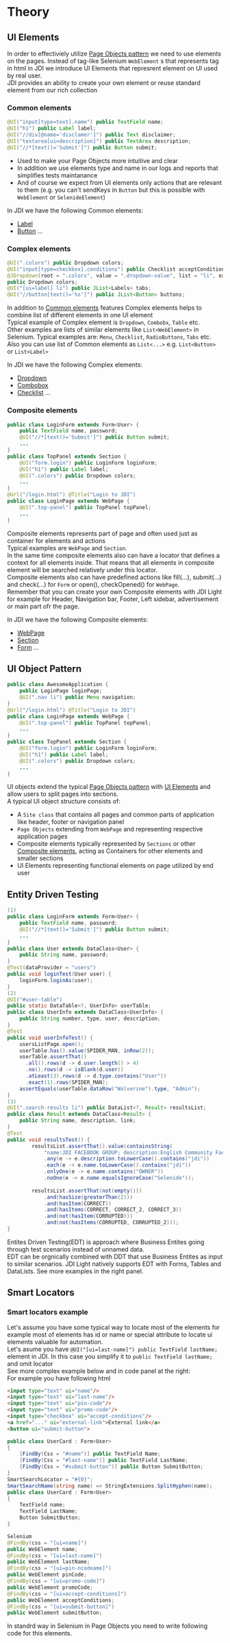 # Theory
## UI Elements
In order to effectiviely utilize <a href="https://github.com/SeleniumHQ/selenium/wiki/PageObjects" target="_blank">Page Objects pattern</a> we need to use elements on the pages. Instead of tag-like Selenium ```WebElement``` s that represents tag in html in JDI we introduce UI Elements that represrent element on UI used by real user.</br>
JDI provides an ability to create your own element or reuse standard element from our rich collection</br>

### Common elements

```java 
@UI("input[type=text].name") public TextField name;
@UI("h1") public Label label;
@UI("//div[@name='disclamer']") public Text disclaimer;
@UI("textarea[ui=description]") public TextArea description;
@UI("//*[text()='Submit']") public Button submit;
```
- Used to make your Page Objects more intuitive and clear
- In addition we use elements type and name in our logs and reports that simplifies tests maintanance
- And of course we expect from UI elements only actions that are relevant to them (e.g. you can't sendKeys in ```Button``` but this is possible with ```WebElement``` or ```SelenideElement```)

In JDI we have the following Common elements:</br>
- [Label](https://jdi-docs.github.io/jdi-light/?java#label)</br> 
- [Button](https://jdi-docs.github.io/jdi-light/?java#button) ...


### Complex elements

```java 
@UI(".colors") public Dropdown colors;
@UI("input[type=checkbox].conditions") public Checklist acceptConditions;
@JDropdown(root = ".colors", value = ".dropdown-value", list = "li", expand = ".caret")
public Dropdown colors;
@UI("[ui=label] li") public JList<Labels> tabs;
@UI("//button[text()='%s']") public JList<Button> buttons;
```
In addition to [Common elements](https://jdi-docs.github.io/jdi-light/?java#common-elements) features Complex elements helps to combine list of different elements in one UI element</br>
Typical example of Complex element is ```Dropdown```, ```Combobx```, ```Table``` etc.</br>
Other examples are lists of similar elements like ```List<WebElement>``` in Selenium. Typical examples are: ```Menu```, ```Checklist```, ```RadioButtons```, ```Tabs``` etc.
Also you can use list of Common elements as ```List<...>``` e.g. ```List<Button>``` or ```List<Label>```

In JDI we have the following Complex elements:</br>
- [Dropdown](https://jdi-docs.github.io/jdi-light/?java#dropdown)</br>
- [Combobox](https://jdi-docs.github.io/jdi-light/?java#combobox)</br> 
- [Checklist](https://jdi-docs.github.io/jdi-light/?java#checklist) ...

### Composite elements

```java
public class LoginForm extends Form<User> {
    public TextField name, password;
    @UI("//*[text()='Submit']") public Button submit;
    ...
}
public class TopPanel extends Section {
    @UI("form.login") public LoginForm loginForm;
    @UI("h1") public Label label;
    @UI(".colors") public Dropdown colors;
    ...
}
@Url("/login.html") @Title("Login to JDI")
public class LoginPage extends WebPage {
    @UI(".top-panel") public TopPanel topPanel;
    ...
}
```
Composite elements represents part of page and often used just as container for elements and actions</br>
Typical examples are ```WebPage``` and ```Section```.</br>
In the same time composite elements also can have a locator that defines a context for all elements inside. That means that all elements in composite element will be searched relatively under this locator.</br>
Composite elements also can have predefined actions like fill(...), submit(...) and check(...) for ```Form``` or open(), checkOpened() for ```WebPage```.</br>
Remember that you can create your own Composite elements with JDI Light for example for Header, Navigation bar, Footer, Left sidebar, advertisement or main part ofr the page.</br>

In JDI we have the following Composite elements:</br>
- [WebPage](https://jdi-docs.github.io/jdi-light/?java#webpage)</br> 
- [Section](https://jdi-docs.github.io/jdi-light/?java#section)</br>
- [Form](https://jdi-docs.github.io/jdi-light/?java#form) ...


## UI Object Pattern

```java
public class AwesomeApplication {
    public LoginPage loginPage;
    @UI(".nav li") public Menu navigation;
}
@Url("/login.html") @Title("Login to JDI")
public class LoginPage extends WebPage {
    @UI(".top-panel") public TopPanel topPanel;
    ...
}
public class TopPanel extends Section {
    @UI("form.login") public LoginForm loginForm;
    @UI("h1") public Label label;
    @UI(".colors") public Dropdown colors;
    ...
}
```
UI objects extend the typical <a href="https://github.com/SeleniumHQ/selenium/wiki/PageObjects" target="_blank">Page Objects pattern</a> with [UI Elements](https://jdi-docs.github.io/jdi-light/?java#ui-elements) and allow users to split pages into sections.</br>
A typical UI object structure consists of:</br>
- A ```Site class``` that contains all pages and common parts of application like header, footer or navigation panel</br>
- ```Page Objects``` extending from ```WebPage``` and representing respective application pages</br>
- Composite elements typically represented by ```Sections``` or other [Composite elements](https://jdi-docs.github.io/jdi-light/?java#composite-elements), acting as Containers for other elements and smaller sections</br>
- UI Elements representing functional elements on page utilized by end user


## Entity Driven Testing

```java
(1)
public class LoginForm extends Form<User> {
    public TextField name, password;
    @UI("//*[text()='Submit']") public Button submit;
    ...
}
public class User extends DataClass<User> {
    public String name, password;
}
@Test(dataProvider = "users")
public void loginTest(User user) {
    loginForm.loginAs(user);
}
(2)
@UI("#user-table")
public static DataTable<?, UserInfo> userTable;
public class UserInfo extends DataClass<UserInfo> {
    public String number, type, user, description;
}
@Test
public void userInfoTest() {
    usersListPage.open();
    userTable.has().value(SPIDER_MAN, inRow(2));
    userTable.assertThat()
      .all().rows(d -> d.user.length() > 4)
      .no().rows(d -> isBlank(d.user))
      .atLeast(3).rows(d -> d.type.contains("User"))
      .exact(1).rows(SPIDER_MAN);
    assertEquals(userTable.dataRow("Wolverine").type, "Admin");
}
(3)
@UI(".search-results li") public DataList<?, Result> resultsList;
public class Result extends DataClass<Result> {
    public String name, description, link;
}
@Test
public void resultsTest() {
        resultsList.assertThat().value(containsString(
            "name:JDI FACEBOOK GROUP; description:English Community Facebook group"))
            .any(e -> e.description.toLowerCase().contains("jdi"))
            .each(e -> e.name.toLowerCase().contains("jdi"))
            .onlyOne(e -> e.name.contains("OWNER"))
            .noOne(e -> e.name.equalsIgnoreCase("Selenide"));
            
        resultsList.assertThat(not(empty()))
            .and(hasSize(greaterThan(2)))
            .and(hasItem(CORRECT))
            .and(hasItems(CORRECT, CORRECT_2, CORRECT_3))
            .and(not(hasItem(CORRUPTED)))
            .and(not(hasItems(CORRUPTED, CORRUPTED_2)));
}
```
Entites Driven Testing(EDT) is approach where Business Entites going through test scenarios instead of unnamed data.</br>
EDT can be orgnically combined with DDT that use Business Entites as input to similar scenarios.
JDI Light natively supports EDT with Forms, Tables and DataLists. See more examples in the right panel.

## Smart Locators
### Smart locators example
Let's assume you have some typical way to locate most of the elements for example most of elements has id or name or special attribute to locate ui elements valuable for automation. </br>
Let's asume you have `@UI("[ui=last-name]") public TextField lastName;`  element in JDI. In this case you simplify it to `public TextField lastName;` and omit locator</br>
See more complex example below and in code panel at the right:</br>
For example you have following html</br>
```html
<input type="text" ui="name"/>
<input type="text" ui="last-name"/>
<input type="text" ui="pin-code"/>
<input type="text" ui="promo-code"/>
<input type="checkbox" ui="accept-conditions"/>
<a href="..." ui="external-link">External link</a>
<button ui="submit-button">
```

```csharp
public class UserCard : Form<User>
{
    [FindBy(Css = "#name")] public TextField Name;
    [FindBy(Css = "#last-name")] public TextField LastName;
    [FindBy(Css = "#submit-button")] public Button SubmitButton;
}
SmartSearchLocator = "#{0}";
SmartSearchName(string name) => StringExtensions.SplitHyphen(name);
public class UserCard : Form<User>
{
    TextField name; 
    TextField LastName;
    Button SubmitButton;
}
```
```java
Selenium
@FindBy(css = "[ui=name]") 
public WebElement name;
@FindBy(css = "[ui=last-name]") 
public WebElement lastName;
@FindBy(css = "[ui=pin-ncodeame]") 
public WebElement pinCode;
@FindBy(css = "[ui=promo-code]") 
public WebElement promoCode;
@FindBy(css = "[ui=accept-conditions]") 
public WebElement acceptConditions;
@FindBy(css = "[ui=submit-button]") 
public WebElement submitButton; 
```
In standrd way in Selenium in Page Objects you need to write following code for this elements.
</br></br></br></br></br></br></br></br></br></br></br></br>

```java
@UI("[ui=name]") public Textfield name;
@UI("[ui=last-name]") public Textfield lastName;
@UI("[ui=pin-code]") public Textfield pinCode;
@UI("[ui=promo-code]") public Textfield promoCode;
@UI("[ui=accept-conditions]") public Checkbox acceptConditions;
@UI("[ui=submit-button]") public Button submitButton;
```
In JDI Light with standard UI Objects code be more obvious but still has duplications in locator and element name.
</br></br></br></br></br></br>

```java
public Textfield name, lastName, pinCode, promoCode;
public Checkbox acceptConditions;
public Button submitButton;
```
And using smart locators you can write this without any duplications (without locators) just in few lines</br>
Isn't this looks cool?</br></br>

### Define smart locator using test.properties

```java
smart.locators="[ui=%s]"
smart.locators.toName=UPPER_SNAKE_CASE
```
You can setup your smart locators in `test.properties` in following way:</br>
Setup `smart.locators=`</br>
put `#%s` in case you smart locator is id</br>
put `.%s` for class</br>
put `[name=%s]` for name or other attribute</br>
</br>
For example you set `smart.locators=[ui=%s]`</br>
Setup `smart.toName=`</br>
`kebab-case` will produce `[ui=last-name]` locator for public WebElement lastName;</br>
`camelCase` will produce `[ui=lastName]` locator for public WebElement lastName;</br>
`snake_case` will produce `[ui=last_name]` locator for public WebElement lastName;</br>
`PascalCase` will produce `[ui=LastName]` locator for public WebElement lastName;</br>
`UPPER_SNAKE_CASE` will produce `[ui=LAST_NAME]` locator for public WebElement lastName;</br>
or if you have `smart.locators=//*[text()='%s']`</br>
`First Upper Case` will produce `//*[text()='Submit Form']` locator for public WebElement submitForm;</br>
`ALL UPPER CASE` will produce `//*[text()='SUBMIT FORM']` locator for public WebElement submitForm;</br>

### Define smart locator using WebSettings

```java
WebSettings.SMART_SEARCH_LOCATORS = asList("#%s");
WebSettings.SMART_SEARCH_NAME = StringUtils::toKebabCase;
JDI Light like
WebSettings.SMART_SEARCH = el -> {
  String locatorName = toKebabCase(el.getName());
  UIElement element = $("[auto="+locatorName+"], el.base().parent));
  element.setName(el.getName());
  return element.getWebElement();
}
Selenium like:
WebSettings.SMART_SEARCH = el -> {
  String locatorName = toKebabCase(el.getName());
  return getDriver.findElement(By.cssClass("[auto="+locatorName+"]"));
}
```
From other hands you can setup Smart Locators in code using `WebSettings.SMART_SEARCH_NAME` and `WebSettings.SMART_SEARCH_LOCATORS` variables</br>
Or you can define by yourself what should be done in case of UI Element has no locator using `WebSettings.SMART_SEARCH` function

## JDI Locators (simple as css powerful as xpath)

```java
//Here's simple test to find 4th text element's parent element
public void indexAndParentTest() {
    bys = searchBy(By.cssSelector("input[type=text][4]<"));
    assertEquals(bys.size(), 3);
    assertEquals(getElement(bys).getText(), "Last Name");
    assertEquals(getElement(bys).getTagName(), "div");
}
```

JDI locators can be used to perform search with the help of css locators, but with extended possibilities, that are not available within the css element search:

- Search by element's full text - **['text']**

- Search by element's part of the text - **[*'text']**

- Search by element index - **[3]**

- Search by element's parent - **<**

You can also use them apart or altogether


